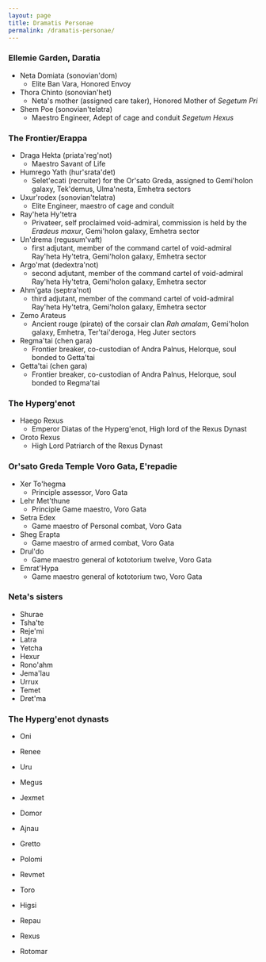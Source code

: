 ```yaml
---
layout: page
title: Dramatis Personae
permalink: /dramatis-personae/
---
```


### Ellemie Garden, Daratia

- Neta Domiata (sonovian'dom)
    - Elite Ban Vara, Honored Envoy
- Thora Chinto (sonovian'het)
    - Neta's mother (assigned care taker), Honored Mother of _Segetum Pri_
- Shem Poe (sonovian'telatra)
    - Maestro Engineer, Adept of cage and conduit _Segetum Hexus_

### The Frontier/Erappa

- Draga Hekta (priata'reg'not)
    - Maestro Savant of Life
- Humrego Yath (hur'srata'det)
    - Selet'ecati (recruiter) for the Or'sato Greda, assigned to Gemi'holon galaxy, Tek'demus, Ulma'nesta, Emhetra sectors
- Uxur'rodex (sonovian'telatra)
    - Elite Engineer, maestro of cage and conduit
- Ray'heta Hy'tetra
    - Privateer, self proclaimed void-admiral, commission is held by the _Eradeus maxur_, Gemi'holon galaxy, Emhetra sector
- Un'drema (regusum'vaft)
    - first adjutant, member of the command cartel of void-admiral Ray'heta Hy'tetra, Gemi'holon galaxy, Emhetra sector
- Argo'mat (dedextra'not)
    - second adjutant, member of the command cartel of void-admiral Ray'heta Hy'tetra, Gemi'holon galaxy, Emhetra sector
- Ahm'gata (septra'not)
    - third adjutant, member of the command cartel of void-admiral Ray'heta Hy'tetra, Gemi'holon galaxy, Emhetra sector
- Zemo Arateus
    - Ancient rouge (pirate) of the corsair clan _Rah amalam_, Gemi'holon galaxy, Emhetra, Ter'tai'deroga, Heg Juter sectors
- Regma'tai (chen gara)
    - Frontier breaker, co-custodian of Andra Palnus, Helorque, soul bonded to Getta'tai
- Getta'tai (chen gara)
    - Frontier breaker, co-custodian of Andra Palnus, Helorque, soul bonded to Regma'tai

### The Hyperg'enot

- Haego Rexus
    - Emperor Diatas of the Hyperg'enot, High lord of the Rexus Dynast
- Oroto Rexus
    - High Lord Patriarch of the Rexus Dynast

### Or'sato Greda Temple Voro Gata, E'repadie

- Xer To'hegma
    - Principle assessor, Voro Gata
- Lehr Met'thune
    - Principle Game maestro, Voro Gata
- Setra Edex
    - Game maestro of Personal combat, Voro Gata
- Sheg Erapta
    - Game maestro of armed combat, Voro Gata
- Drul'do
    - Game maestro general of kototorium twelve, Voro Gata
- Emrat'Hypa
    - Game maestro general of kototorium two, Voro Gata

### Neta's sisters

- Shurae
- Tsha'te
- Reje'mi
- Latra
- Yetcha
- Hexur
- Rono'ahm
- Jema'lau
- Urrux
- Temet
- Dret'ma

### The Hyperg'enot dynasts    

- Oni
- Renee
- Uru
- Megus
- Jexmet

- Domor
- Ajnau
- Gretto
- Polomi
- Revmet

- Toro
- Higsi
- Repau
- Rexus
- Rotomar
